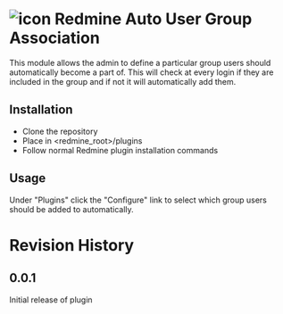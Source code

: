 # ![icon](https://github.com/bpat1434/redmine_auto_user_group/raw/master/docs/logo-small.png) Redmine Auto User Group Association

This module allows the admin to define a particular group users should automatically become a part of.  This will check at every login if they are included in the group and if not it will automatically add them.

## Installation

* Clone the repository
* Place in <redmine_root>/plugins
* Follow normal Redmine plugin installation commands

## Usage

Under "Plugins" click the "Configure" link to select which group users should be added to automatically.

# Revision History

## 0.0.1

Initial release of plugin